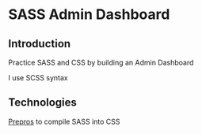 # SASS Admin Dashboard

## Introduction

Practice SASS and CSS by building an Admin Dashboard

I use SCSS syntax

## Technologies

[Prepros](https://prepros.io/) to compile SASS into CSS